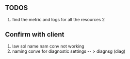 ## TODOS
1. find the metric and logs for all the resources
2


## Confirm with client
1. law sol name  nam conv not working
2. naming conve for diagnostic settings -- > diagnsg (diag<res>)